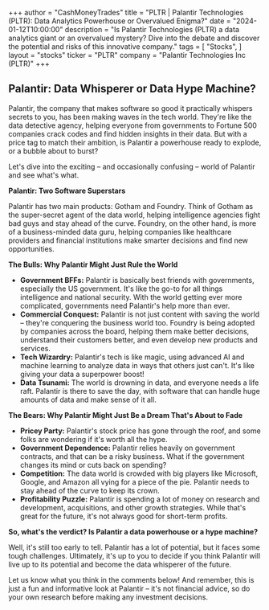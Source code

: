 +++
author = "CashMoneyTrades"
title = "PLTR |  Palantir Technologies (PLTR): Data Analytics Powerhouse or Overvalued Enigma?"
date = "2024-01-12T10:00:00"
description = "Is Palantir Technologies (PLTR) a data analytics giant or an overvalued mystery? Dive into the debate and discover the potential and risks of this innovative company."
tags = [
"Stocks",
]
layout = "stocks"
ticker = "PLTR"
company = "Palantir Technologies Inc (PLTR)"
+++
        


## Palantir: Data Whisperer or Data Hype Machine?

Palantir, the company that makes software so good it practically whispers secrets to you, has been making waves in the tech world. They're like the data detective agency, helping everyone from governments to Fortune 500 companies crack codes and find hidden insights in their data. But with a price tag to match their ambition, is Palantir a powerhouse ready to explode, or a bubble about to burst?

Let's dive into the exciting – and occasionally confusing – world of Palantir and see what's what.

**Palantir: Two Software Superstars**

Palantir has two main products: Gotham and Foundry. Think of Gotham as the super-secret agent of the data world, helping intelligence agencies fight bad guys and stay ahead of the curve.  Foundry, on the other hand, is more of a business-minded data guru, helping companies like healthcare providers and financial institutions make smarter decisions and find new opportunities.

**The Bulls: Why Palantir Might Just Rule the World**

* **Government BFFs:** Palantir is basically best friends with governments, especially the US government. It's like the go-to for all things intelligence and national security. With the world getting ever more complicated, governments need Palantir's help more than ever.
* **Commercial Conquest:** Palantir is not just content with saving the world – they're conquering the business world too.  Foundry is being adopted by companies across the board, helping them make better decisions, understand their customers better, and even develop new products and services.
* **Tech Wizardry:** Palantir's tech is like magic, using advanced AI and machine learning to analyze data in ways that others just can't. It's like giving your data a superpower boost!
* **Data Tsunami:**  The world is drowning in data, and everyone needs a life raft. Palantir is there to save the day, with software that can handle huge amounts of data and make sense of it all.

**The Bears: Why Palantir Might Just Be a Dream That's About to Fade**

* **Pricey Party:** Palantir's stock price has gone through the roof, and some folks are wondering if it's worth all the hype.
* **Government Dependence:** Palantir relies heavily on government contracts, and that can be a risky business. What if the government changes its mind or cuts back on spending? 
* **Competition:**  The data world is crowded with big players like Microsoft, Google, and Amazon all vying for a piece of the pie. Palantir needs to stay ahead of the curve to keep its crown.
* **Profitability Puzzle:** Palantir is spending a lot of money on research and development, acquisitions, and other growth strategies. While that's great for the future, it's not always good for short-term profits. 

**So, what's the verdict? Is Palantir a data powerhouse or a hype machine?** 

Well, it's still too early to tell. Palantir has a lot of potential, but it faces some tough challenges.  Ultimately, it's up to you to decide if you think Palantir will live up to its potential and become the data whisperer of the future. 

Let us know what you think in the comments below! And remember, this is just a fun and informative look at Palantir – it's not financial advice, so do your own research before making any investment decisions. 

        